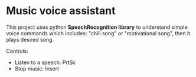 <h1>Music voice assistant</h1>

<p>This project uses python <b>SpeechRecognition library</b> to understand simple voice commands which includes: "chill song" or "motivational song", then it plays desired song.</p>

<p>Controls:</p>
<ul>
  <li>Listen to a speech: PrtSc</li>
  <li>Stop music: Insert</li>
</ul>
